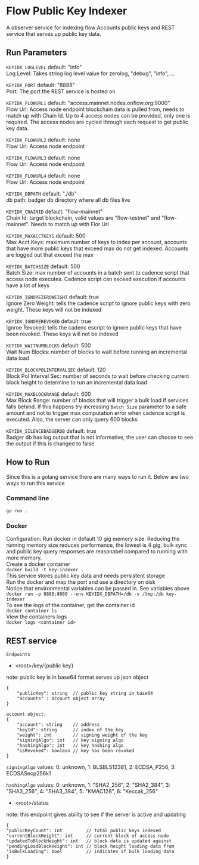 # Flow Public Key Indexer
A observer service for indexing flow Accounts public keys and REST service that serves up public key data.


## Run Parameters
`KEYIDX_LOGLEVEL` default: "info"
<br>Log Level: Takes string log level value for zerolog, "debug", "info", ...</br>

`KEYIDX_PORT` default: "8888"
<br>Port: The port the REST service is hosted on</br>

`KEYIDX_FLOWURL1` default: "access.mainnet.nodes.onflow.org:9000"
<br>Flow Url: Access node endpoint blockchain data is pulled from, needs to match up with Chain Id. Up to 4 access nodes can be provided, only one is required. The access nodes are cycled through each request to get public key data.</br>

`KEYIDX_FLOWURL2` default: none
<br>Flow Url: Access node endpoint</br>

`KEYIDX_FLOWURL3` default: none
<br>Flow Url: Access node endpoint</br>

`KEYIDX_FLOWURL4` default: none
<br>Flow Url: Access node endpoint</br>

`KEYIDX_DBPATH` default: "./db"
<br>db path: badger db directory where all db files live </br>

`KEYIDX_CHAINID` default: "flow-mainnet"
<br>Chain Id: target blockchain, valid values are "flow-testnet" and "flow-mainnet". Needs to match up with Flor Url</br>

`KEYIDX_MAXACCTKEYS` default: 500
<br>Max Acct Keys: maximum number of keys to index per account, accounts that have more public keys that exceed max do not get indexed. Accounts are logged out that exceed the max </br>

`KEYIDX_BATCHSIZE` default: 500
<br>Batch Size: max number of accounts in a batch sent to cadence script that access node executes. Cadence script can exceed execution if accounts have a lot of keys</br>

`KEYIDX_IGNOREZEROWEIGHT` default: true
<br>Ignore Zero Weight: tells the cadence script to ignore public keys with zero weight. These keys will not be indexed</br>

`KEYIDX_IGNOREREVOKED` default: true
<br>Ignroe Revoked: tells the cadenc escript to ignore public keys that have been revoked. These keys will not be indexed</br>

`KEYIDX_WAITNUMBLOCKS` default: 500
<br>Wait Num Blocks: number of blocks to wait before running an incremental data load</br>

`KEYIDX_BLOCKPOLINTERVALSEC` default: 120
<br>Block Pol Interval Sec: number of seconds to wait before checking current block height to determine to run an incremental data load</br>

`KEYIDX_MAXBLOCKRANGE` default: 600
<br>Max Block Range: number of blocks that will trigger a bulk load if services falls behind. If this happens try increasing `Batch Size` parameter to a safe amount and not to trigger max computation error when cadence script is executed. Also, the server can only query 600 blocks</br>

`KEYIDX_SILENCEBADGERDB` default: true
<br>Badger db has log output that is not informative, the user can choose to see the output if this is changed to false</br>


## How to Run
Since this is a golang service there are many ways to run it. Below are two ways to run this service
### Command line
```go run .```
### Docker
Configuration: Run docker in default 10 gig memory size. Reducing the running memory size reduces performance, the lowest is 4 gig, bulk sync and public key query responses are reasonabel compared to running with more memory.<br>
Create a docker container<br>
```docker build -t key-indexer .``` <br>
This service stores public key data and needs persistent storage <br>
Run the docker and map the port and use a directory on disk<br>
Notice that environmental variables can be passed in. See variables above<br>
```docker run -p 8888:8080 --env KEYIDX_DBPATH=/db -v /tmp:/db key-indexer``` <br>
To see the logs of the container, get the container id <br>
```docker container ls``` <br>
View the containers logs <br>
```docker logs <container id>``` <br>
## REST service
`Endpoints`
* \<root\>/key/{public key}
<p>note: public key is in base64 format
serves up json object</p>

```
{
	"publicKey": string  // public key string in base64
	"accounts" : account object array
}

account object:
{
	"account": string    // address
	"keyId": string      // index of the key
	"weight": int        // signing weight of the key
	"signingAlgo": int   // key signing algo
	"hashingAlgo": int   // key hashing algo
	"isRevoked": boolean // key has been revoked
}
```

`signingAlgo` values: 0: unknown, 1: BLSBLS12381, 2: ECDSA_P256, 3: ECDSASecp256k1

`hashingAlgo` values: 0: unknown, 1: "SHA2_256", 2: "SHA2_384", 3: "SHA3_256", 4: "SHA3_384", 5: "KMAC128", 6: "Keccak_256"

* \<root\>/status
<p>note: this endpoint gives ability to see if the server is active and updating</p>

```
{
"publicKeyCount": int         // total public keys indexed
"currentBlockHeight": int     // current block of access node
"updatedToBlockHeight": int   // block data is updated against
"pendingLoadBlockHeight": int // block height loading data from 
"isBulkLoading": bool         // indicates if bulk loading data
}
```
